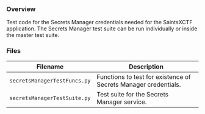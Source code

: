 ### Overview

Test code for the Secrets Manager credentials needed for the SaintsXCTF application.  The Secrets Manager test suite can 
be run individually or inside the master test suite.

### Files

| Filename                     | Description                                                                           |
|------------------------------|---------------------------------------------------------------------------------------|
| `secretsManagerTestFuncs.py` | Functions to test for existence of Secrets Manager credentials.                       |
| `secretsManagerTestSuite.py` | Test suite for the Secrets Manager service.                                           |